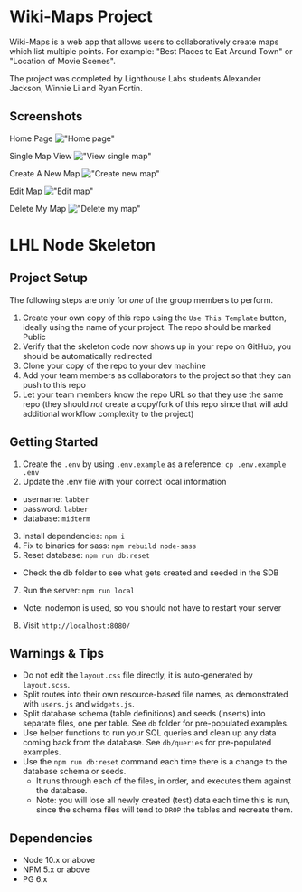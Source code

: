 # Wiki-Maps Project

Wiki-Maps is a web app that allows users to collaboratively create maps which list multiple points. For example: "Best Places to Eat Around Town" or
"Location of Movie Scenes".

The project was completed by Lighthouse Labs students Alexander Jackson, Winnie Li and Ryan Fortin.

## Screenshots

Home Page
!["Home page"](https://github.com/OfficialBirdDaddy/Wiki-Maps/blob/master/docs/Home%20page.png)


Single Map View
!["View single map"](https://github.com/OfficialBirdDaddy/Wiki-Maps/blob/master/docs/View%20single%20map.png)


Create A New Map
!["Create new map"](https://github.com/OfficialBirdDaddy/Wiki-Maps/blob/master/docs/Create%20new%20map.png)


Edit Map
!["Edit map"](https://github.com/OfficialBirdDaddy/Wiki-Maps/blob/master/docs/Edit%20map.png)


Delete My Map
!["Delete my map"](https://github.com/OfficialBirdDaddy/Wiki-Maps/blob/master/docs/Delete%20warning%20-%20my%20maps.png)




LHL Node Skeleton
=========

## Project Setup

The following steps are only for _one_ of the group members to perform.

1. Create your own copy of this repo using the `Use This Template` button, ideally using the name of your project. The repo should be marked Public
2. Verify that the skeleton code now shows up in your repo on GitHub, you should be automatically redirected
3. Clone your copy of the repo to your dev machine
4. Add your team members as collaborators to the project so that they can push to this repo
5. Let your team members know the repo URL so that they use the same repo (they should _not_ create a copy/fork of this repo since that will add additional workflow complexity to the project)


## Getting Started

1. Create the `.env` by using `.env.example` as a reference: `cp .env.example .env`
2. Update the .env file with your correct local information 
  - username: `labber` 
  - password: `labber` 
  - database: `midterm`
3. Install dependencies: `npm i`
4. Fix to binaries for sass: `npm rebuild node-sass`
5. Reset database: `npm run db:reset`
  - Check the db folder to see what gets created and seeded in the SDB
7. Run the server: `npm run local`
  - Note: nodemon is used, so you should not have to restart your server
8. Visit `http://localhost:8080/`

## Warnings & Tips

- Do not edit the `layout.css` file directly, it is auto-generated by `layout.scss`.
- Split routes into their own resource-based file names, as demonstrated with `users.js` and `widgets.js`.
- Split database schema (table definitions) and seeds (inserts) into separate files, one per table. See `db` folder for pre-populated examples. 
- Use helper functions to run your SQL queries and clean up any data coming back from the database. See `db/queries` for pre-populated examples.
- Use the `npm run db:reset` command each time there is a change to the database schema or seeds. 
  - It runs through each of the files, in order, and executes them against the database. 
  - Note: you will lose all newly created (test) data each time this is run, since the schema files will tend to `DROP` the tables and recreate them.

## Dependencies

- Node 10.x or above
- NPM 5.x or above
- PG 6.x
